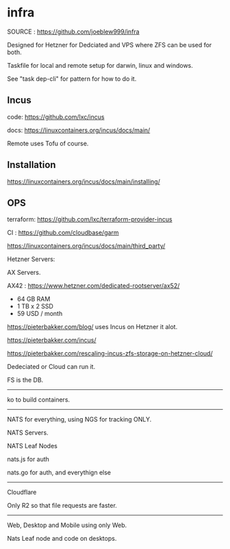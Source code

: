 # infra

SOURCE : https://github.com/joeblew999/infra

Designed for Hetzner for Dedciated and VPS where ZFS can be used for both.

Taskfile for local and remote setup for darwin, linux and windows.

See "task dep-cli" for pattern for how to do it.


## Incus

code: https://github.com/lxc/incus 

docs: https://linuxcontainers.org/incus/docs/main/

Remote uses Tofu of course.

## Installation

https://linuxcontainers.org/incus/docs/main/installing/




## OPS

terraform: https://github.com/lxc/terraform-provider-incus

CI : https://github.com/cloudbase/garm

https://linuxcontainers.org/incus/docs/main/third_party/


Hetzner Servers:

AX Servers.

AX42 : https://www.hetzner.com/dedicated-rootserver/ax52/
- 64 GB RAM
- 1 TB x 2 SSD
- 59 USD / month


https://pieterbakker.com/blog/ uses Incus on Hetzner it alot.

https://pieterbakker.com/incus/

https://pieterbakker.com/rescaling-incus-zfs-storage-on-hetzner-cloud/


Dedeciated or Cloud can run it.

FS is the DB.

---

ko to build containers.


---

NATS for everything, using NGS for tracking ONLY.

NATS Servers.

NATS Leaf Nodes

nats.js for auth

nats.go for auth, and everythign else

---

Cloudflare 

Only R2 so that file requests are faster.

---

Web, Desktop and Mobile using only Web.

Nats Leaf node and code on desktops.


